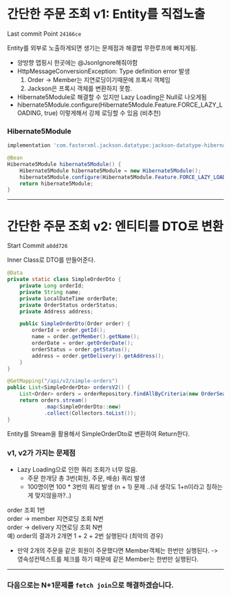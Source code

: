 # 간단한 주문 조회 v1: Entity를 직접노출   

Last commit Point `24166ce`   

Entity를 외부로 노출하게되면 생기는 문제점과 해결법
무한루프에 빠지게됨.
- 양방향 맵핑시 한곳에는 @JsonIgnore해줘야함
- HttpMessageConversionException: Type definition error 발생
     1. Order -> Member는 지연로딩이기때문에 프록시 객체임
     2. Jackson은 프록시 객체를 변환하지 못함.
- Hibernate5Module로 해결할 수 있지만 Lazy Loading은 Null로 나오게됨
- hibernate5Module.configure(Hibernate5Module.Feature.FORCE_LAZY_LOADING, true) 이렇게해서 강제 로딩할 수 있음 (비추천)


### Hibernate5Module

```gradle
implementation 'com.fasterxml.jackson.datatype:jackson-datatype-hibernate5'
```

```java
@Bean
Hibernate5Module hibernate5Module() {
    Hibernate5Module hibernate5Module = new Hibernate5Module();
    hibernate5Module.configure(Hibernate5Module.Feature.FORCE_LAZY_LOADING, true);
    return hibernate5Module;
}
```

---
   
# 간단한 주문 조회 v2: 엔티티를 DTO로 변환

Start Commit `a8dd726`

Inner Class로 DTO를 만들어준다.
```java
@Data
private static class SimpleOrderDto {
    private Long orderId;
    private String name;
    private LocalDateTime orderDate;
    private OrderStatus orderStatus;
    private Address address;

    public SimpleOrderDto(Order order) {
        orderId = order.getId();
        name = order.getMember().getName();
        orderDate = order.getOrderDate();
        orderStatus = order.getStatus();
        address = order.getDelivery().getAddress();
    }
}
```

```java
@GetMapping("/api/v2/simple-orders")
public List<SimpleOrderDto> ordersV2() {
    List<Order> orders = orderRepository.findAllByCriteria(new OrderSearch());
    return orders.stream()
            .map(SimpleOrderDto::new)
            .collect(Collectors.toList());
}
```
Entity를 Stream을 활용해서 SimpleOrderDto로 변환하여 Return한다.


### v1, v2가 가지는 문제점
- Lazy Loading으로 인한 쿼리 조회가 너무 많음.
    - 주문 한개당 총 3번(회원, 주문, 배송) 쿼리 발생
    - 100명이면 100 * 3번의 쿼리 발생 (n + 1) 문제 ..(내 생각도 1+n이라고 칭하는게 맞지않을까?..)   

order 조회 1번   
order -> member 지연로딩 조회 N번   
order -> delivery 지연로딩 조회 N번   
예) order의 결과가 2개면 1 + 2 + 2번 실행된다 (최악의 경우)

* 만약 2개의 주문을 같은 회원이 주문했다면 Member객체는 한번만 실행된다. -> 영속성컨텍스트를 체크를 하기 때문에 같은 Member는 한번만 실행된다.

---
### 다음으로는 N+1문제를 `fetch join`으로 해결하겠습니다.

